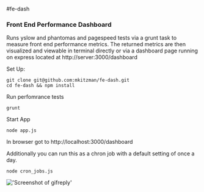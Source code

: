 #fe-dash
### Front End Performance Dashboard

Runs yslow and phantomas and pagespeed tests via a grunt task to measure front end performance metrics. The returned metrics are then visualized and viewable in terminal directly or via a dashboard page running on express located at http://server:3000/dashboard


Set Up:
```
git clone git@github.com:mkitzman/fe-dash.git
cd fe-dash && npm install
```

Run perfomrance tests
```
grunt
```

Start App
```
node app.js
```
In browser got to http://localhost:3000/dashboard

Additionally you can run this as a chron job with a default setting of once a day.
```
node cron_jobs.js
```

!['Screenshot of gifreply'](http://i.imgur.com/a2DwvGd.png)


